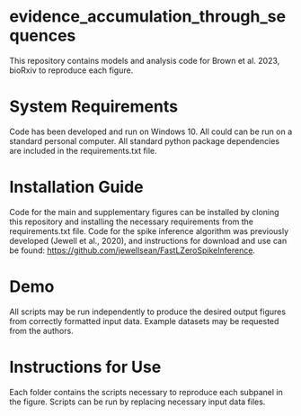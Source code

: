 # evidence_accumulation_through_sequences

This repository contains models and analysis code for Brown et al. 2023, bioRxiv to reproduce each figure.

# System Requirements
Code has been developed and run on Windows 10. All could can be run on a standard personal computer.
All standard python package dependencies are included in the requirements.txt file.

# Installation Guide
Code for the main and supplementary figures can be installed by cloning this repository and installing the necessary requirements from the requirements.txt file. Code for the spike inference algorithm was previously developed (Jewell et al., 2020), and instructions for download and use can be found: https://github.com/jewellsean/FastLZeroSpikeInference.

# Demo
All scripts may be run independently to produce the desired output figures from correctly formatted input data. Example datasets may be requested from the authors.

# Instructions for Use
Each folder contains the scripts necessary to reproduce each subpanel in the figure. Scripts can be run by replacing necessary input data files.
